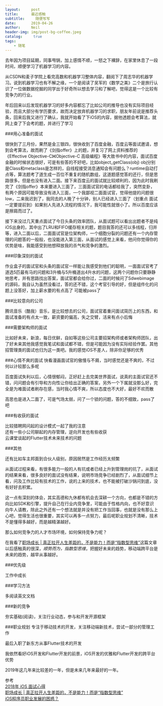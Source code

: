 ```yaml
---
layout:     post
title:      最近感触
subtitle:	  随便写写
date:       2019-04-26
author:     Neil
header-img: img/post-bg-coffee.jpeg
catalog: 	 true
tags:
    - 随笔
---
```


去年因为项目延期，同事甩锅，加上感情不顺，一怒之下裸辞，在家里休息了一段时间，顺便学习了机器学习的内容。

从CSDN和麦子学院上看完高数和机器学习整体内容，翻阅下了周志华的机器学习。说到机器学习也有不解之缘，一个是阅读了吴军的《数学之美》二个是旅行认识了一位做数据挖掘的同学出于好奇所以想去学习和了解吧，觉得这是一个比较有竞争力的行业。

年后回来以后发现机器学习的好多内容都忘了比如公司的推导也没有实际项目经验，而且大部分有学历要求，故而决定放弃机器学习的求职，朋友年前说是推荐头条，回来后我又进行了确认，我就开始看了下iOS的内容，据他透题会考算法，就网上查了下会考的题，并进行了学习

###用心准备的面试

很快到了三月份，果然是金三银四，很快收到了百度金融，百度云等面试邀请，想到会考算法，故而刷了《剑指offer》上的题，并复习了网上资料推荐的《Effective Objective-C》《Objective-C 高级编程》等大致书中的内容，面试百度金融的时候状态很好，可是有些答的不好吧，比如object_getClass(obj) obj分别是Class和metaclass是怎样的，自线程接受消息通知会有问题么？runtime自动打点等，算法题考了道生成一百位不重复的随机数组，这道题感觉答的还行，但是思路很多。但是也没有进入二面。接下来百度云的面试就比较顺利的，因为此时我刷完了《剑指offer》本来要进入三面了，三面面试官的电话都给我了，突然变卦，有两个原因可能导致没有进入三面，一个我鄙视二面面试官，觉得他提的问题很 low，二来我迟到了，我同去的人晚了十分钟，别人已经进入三面了（划重点 面试一定要提前到）如果别人先进入流程的情况下，我可能性就很小了。所以百度应该是擦肩而过了。

接下来没过几天重点面试了今日头条的效率团队，从面试题可以看出出题者不是纯iOS出身的，其中出了LRU和FIFO缓存相关的题，题目我答的还可以多线程，归并等，进入二面以后，二面面试官是位架构师，一个细胞分裂的问题还有一个内存管理的问题答的一般般，也没能进入第三面，从面试的感觉上来看，他问你觉得你的优势是啥，我能感受到他想释放我的杀气和竞争的激烈。

###印象深刻的面试

作业盒子的面试官和头条的面试官一样能让我感受到他们的聪明，一面面试官考了道选5匹最有马的问题和3升桶与5升桶道出4升水的问题，这两个问题你只要静静地思考，并有思路找出答案，面试官都会给你过，二面的时候问了Sdwebimage的源码，我自认为虽然没看过，答的还不错，这个考官引导的好，但是组件化的问题上没答好，加上薪水要的有点高了 可能被pass了


###比较意向的公司

腾讯音乐（酷我）音乐，是比较想去的公司，面试官着重问面试简历上的东西，和面试准备的有点太一致，薪资要的偏高，失之交臂，活来有点小后悔

###需要架构师的面试

比如好未来，新浪，每日优鲜，自如等这些公司主要招架构师或者架构师团队，出了好未来其他我感觉我笔试和面试都不错，但是可能因为没有实际经验作罢。其他招管理类的面试也归为这一类吧。我的感觉iOS不差人，除非你足够的优秀

###心情不爽的面试
快看漫画面试官的傲慢与不屑，当时感觉还是不爽的，不过何以计较那么多呢

百度面试失利以后，心情很郁闷，正好赶上去完美世界面试，说真的主面试官还不错，问问题会有引导和方向性让你给出正确的答案，另外一个下属就没那么好，完全是为难面试者刷存在感，当时我心情不爽，所以态度也不大好，最好不欢而散

高思也是进入二面了，可是气场太弱，问了一个锁的问题，答的不细致，pass了吧

###有收获的面试

比较猎聘网问起的设计模式一起了我的注意  
还有一些小公司聊起的内存管理，逆向开发也有些收获  
云课堂谈起的Flutter技术未来技术的问题

###其他

还有比如车主邦面到合伙人级别，原因居然是工作经历太频繁

从面试过程来看，有很多能力一般的人有坑或者已经上升到管理岗的坑了，从面试的结果来看，很多良好的面试没有结果，说明市场竞争已经剧烈了，从面试细节上看，问及工作比较有技术的工作，说的上来的技术，也不能被打破沙锅问到底，没有好好去积累。

这一点有深刻的体会，其实高德和九休都有机会去深耕一个方向，也都是不错的方向比如SDK和引擎，提升自己在行业内竞争里，可能由于性格内向，也不好意识向牛人请教，除此之外还有一个想法就是并没有把工作当回事，也就是没有那么上心吧，觉得生活也很重要，其实可以再多一点努力，最后呢职业规划不清晰，技术不是懂得多越好，而是越精湛越好。

那么如何竞争力的人才市场环境，如何保持竞争力呢？

在我看了[职场成长 | 真正拉开人生差距的，不是能力！而是“指数型思维”](https://maimai.cn/article/detail?fid=759670413&efid=6_ctf3BWxOkknpX2uMI4Lw)这篇文章以后感触真的很深，_顺势而为，指数型思维_，把握好未来的趋势，移动端跨平台是未来的趋势，越早从事越好。

###优先级

工作中成长

###学习方法

多阅读英文文档

###新的竞争

夯实基础(阅读)，关注行业动态，参与和开发开源框架

###职业规划
专注于移动技术的开发，关注移动端新技术，尝试一部分的管理工作

最后入职了新东方从事Flutter技术的开发

我依然看好iOS开发和Flutter开发的前景，iOS开发的优雅和Flutter开发的跨平台优势

2019年这几年来比较差的一年，但是未来几年来最好的一年。

参考  
[2018年 iOS 面试心得](https://juejin.im/post/5b4cd5aae51d455b5d3efa2c)  
[职场成长 | 真正拉开人生差距的，不是能力！而是“指数型思维”](https://maimai.cn/article/detail?fid=759670413&efid=6_ctf3BWxOkknpX2uMI4Lw)  
[iOS程序员职业发展的困惑？](https://www.zhihu.com/question/267385807)



